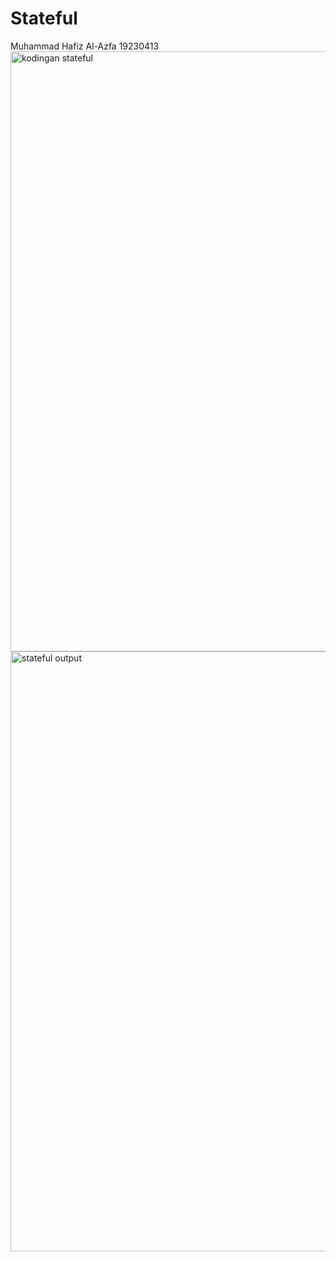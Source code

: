 # Stateful
Muhammad Hafiz Al-Azfa 19230413
<img width="960" alt="kodingan stateful" src="https://github.com/user-attachments/assets/95abe977-a4ef-42f6-a262-72f34ef2b531" />
<img width="960" alt="stateful output" src="https://github.com/user-attachments/assets/966fc88a-8335-4354-9c81-905b9b2807ee" />
